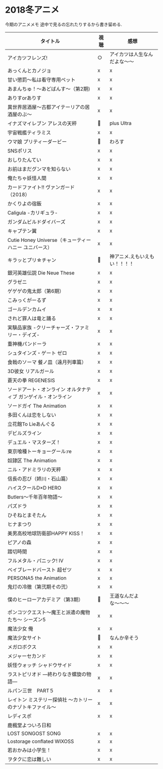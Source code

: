 # 2018冬アニメ
今期のアニメメモ
途中で見るの忘れたりするから書き留める.

|  タイトル  |  視聴  | 感想  |
| ------- | ------- | ------- |
| アイカツフレンズ! | ○ | アイカツは人生なんだよな〜〜 |
| あっくんとカノジョ | x | x |
| 甘い懲罰～私は看守専用ペット | x | x |
| あまんちゅ！～あどばんす～（第2期) | x| x|
| ありすorありす | x | x |
| 異世界居酒屋～古都アイテーリアの居酒屋のぶ～ | x | x | 
|イナズマイレブン アレスの天秤 | 🙆 | plus Ultra |
| 宇宙戦艦ティラミス | x | x |
|ウマ娘 プリティーダービー | 🙆 | わろす |
| SNSポリス | x | x |
| おしりたんてい | x | x |
| お前はまだグンマを知らない | x | x | 
| 俺たちゃ妖怪人間 | x | x |
| カードファイト!! ヴァンガード（2018）| x | x |
| かくりよの宿飯 | x | x |
| Caligula -カリギュラ- | x | x |
| ガンダムビルドダイバーズ | x | x |
| キャプテン翼 | x | x |
| Cutie Honey Universe（キューティーハニー ユニバース）| x | x |
| キラッとプリ☆チャン | 🙆 | 神アニメ.えもいえもい！！！！ |
| 銀河英雄伝説 Die Neue These | x | x |
| グラゼニ | x | x |
| ゲゲゲの鬼太郎（第6期） | x | x |
| こみっくがーるず | x | x |
| ゴールデンカムイ | x | x |
| されど罪人は竜と踊る | x | x |
| 実験品家族 -クリーチャーズ・ファミリー・デイズ- | x | x |
| 重神機パンドーラ | x | x |
| シュタインズ・ゲート ゼロ | x | x |
| 食戟のソーマ 餐ノ皿（遠月列車篇） | x | x |
| 3D彼女 リアルガール | x | x |
| 蒼天の拳 REGENESIS | x | x |
| ソードアート・オンライン オルタナティブ ガンゲイル・オンライン | x | x |
| ソードガイ The Animation | x | x |
| 多田くんは恋をしない | x | x |
| 立花館To Lieあんぐる | x | x |
| デビルズライン | x | x |
| デュエル・マスターズ！ | x | x |
| 東京喰種トーキョーグール:re | x | x |
| 奴隷区 The Animation | x | x |
| ニル・アドミラリの天秤 | x | x |
| 信長の忍び（姉川・石山篇） | x | x |
| ハイスクールD×D HERO | x | x |
| Butlers～千年百年物語～ | x | x |
| パズドラ | x | x |
| ひそねとまそたん | x | x |
| ヒナまつり | x | x |
| 美男高校地球防衛部HAPPY KISS！ | x | x |
| ピアノの森 | x | x |
| 踏切時間 | x | x |
| フルメタル・パニック! IV | x | x |
| ベイブレードバースト 超ゼツ | x | x |
| PERSONA5 the Animation | x | x |
| 鬼灯の冷徹（第弐期その弐） | x | x |
| 僕のヒーローアカデミア（第3期） | 🙆 | 王道なんだよな〜〜〜 |
| ポンコツクエスト～魔王と派遣の魔物たち～ シーズン5 | x | x |
| 魔法少女 俺 | x | x |
| 魔法少女サイト | 🙆 | なんか辛そう |
| メガロボクス | x | x |
| メジャーセカンド | x | x |
| 妖怪ウォッチ シャドウサイド | x | x |
| ラストピリオド ―終わりなき螺旋の物語― | x | x |
| ルパン三世　PART５ | x | x |
| レイトン ミステリー探偵社 ～カトリーのナゾトキファイル～ | x | x |
| レディスポ | x | x |
| 鹿楓堂よついろ日和
| LOST SONGOST SONG | x | x |
| Lostorage conflated WIXOSS | x | x |
| 若おかみは小学生！ | x | x |
| ヲタクに恋は難しい | x | x |
